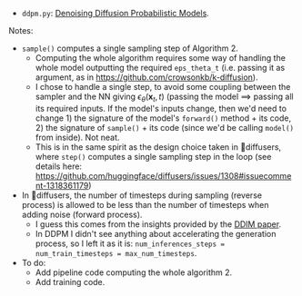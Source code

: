 
- `ddpm.py`: [Denoising Diffusion Probabilistic Models](https://arxiv.org/abs/2006.11239).

Notes:
- `sample()` computes a single sampling step of Algorithm 2.
    - Computing the whole algorithm requires some way of handling the whole model outputting the required `eps_theta_t` (i.e. passing it as argument, as in https://github.com/crowsonkb/k-diffusion).
    - I chose to handle a single step, to avoid some coupling between the sampler and the NN giving $\epsilon_\theta(\mathbf{x}_t, t)$ (passing the model $\implies$ passing all its required inputs. If the model's inputs change, then we'd need to change 1) the signature of the model's `forward()` method + its code, 2) the signature of `sample()` + its code (since we'd be calling `model()` from inside). Not neat.
    - This is in the same spirit as the design choice taken in 🤗diffusers, where `step()` computes a single sampling step in the loop (see details here: https://github.com/huggingface/diffusers/issues/1308#issuecomment-1318361179)
- In 🤗diffusers, the number of timesteps during sampling (reverse process) is allowed to be less than the number of timesteps when adding noise (forward process).
    - I guess this comes from the insights provided by the [DDIM paper](https://arxiv.org/pdf/2010.02502.pdf).
    - In DDPM I didn't see anything about accelerating the generation process, so I left it as it is: `num_inferences_steps =  num_train_timesteps = max_num_timesteps`.
- To do:
    - Add pipeline code computing the whole algorithm 2.
    - Add training code.